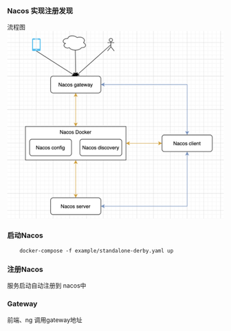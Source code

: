 ### Nacos 实现注册发现

流程图![](./sources/images/nacos.png)

### 启动Nacos

```shell
    docker-compose -f example/standalone-derby.yaml up
```

### 注册Nacos
服务启动自动注册到 nacos中


### Gateway 
前端、ng 调用gateway地址
